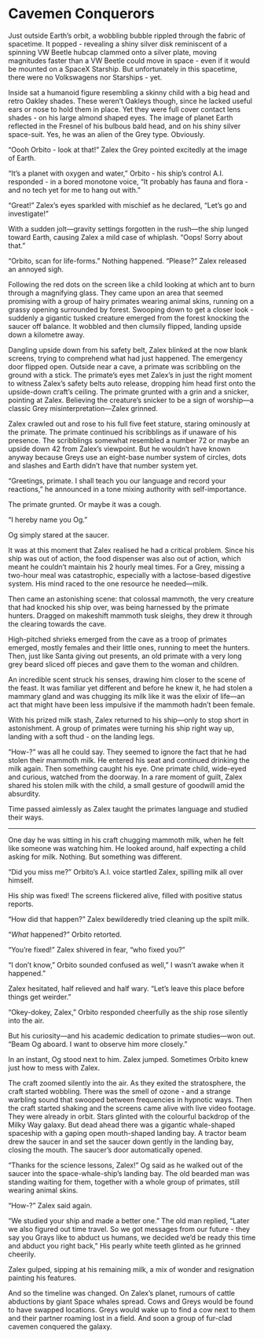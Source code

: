 # Cavemen Conquerors

Just outside Earth’s orbit, a wobbling bubble rippled through the fabric of spacetime. It popped - revealing a shiny silver disk reminiscent of a spinning VW Beetle hubcap clammed onto a silver plate, moving magnitudes faster than a VW Beetle could move in space - even if it would be mounted on a SpaceX Starship. But unfortunately in this spacetime, there were no Volkswagens nor Starships - yet. 

Inside sat a humanoid figure resembling a skinny child with a big head and retro Oakley shades. These weren’t Oakleys though, since he lacked useful ears or nose to hold them in place. Yet they were full cover contact lens shades - on his large almond shaped eyes. The image of planet Earth reflected in the Fresnel of his bulbous bald head, and on his shiny silver space-suit. Yes, he was an alien of the Grey type. Obviously.

“Oooh Orbito - look at that!” Zalex the Grey pointed excitedly at the image of Earth.

“It’s a planet with oxygen and water,” Orbito - his ship’s control A.I. responded - in a bored monotone voice, “It probably has fauna and flora - and no tech yet for me to hang out with.”

“Great!” Zalex’s eyes sparkled with mischief as he declared, “Let’s go and investigate!”

With a sudden jolt—gravity settings forgotten in the rush—the ship lunged toward Earth, causing Zalex a mild case of whiplash. “Oops! Sorry about that.”

“Orbito, scan for life-forms.” Nothing happened. “Please?” Zalex released an annoyed sigh.

Following the red dots on the screen like a child looking at which ant to burn through a magnifying glass. They came upon an area that seemed promising with a group of hairy primates wearing animal skins, running on a grassy opening surrounded by forest. Swooping down to get a closer look - suddenly a gigantic tusked creature emerged from the forest knocking the saucer off balance. It wobbled and then clumsily flipped, landing upside down a kilometre away.

Dangling upside down from his safety belt, Zalex blinked at the now blank screens, trying to comprehend what had just happened. The emergency door flipped open. Outside near a cave, a primate was scribbling on the ground with a stick. The primate’s eyes met Zalex’s in just the right moment to witness Zalex’s safety belts auto release, dropping him head first onto the upside-down craft’s ceiling. The primate grunted with a grin and a snicker, pointing at Zalex. Believing the creature’s snicker to be a sign of worship—a classic Grey misinterpretation—Zalex grinned.

Zalex crawled out and rose to his full five feet stature, staring ominously at the primate. The primate continued his scribblings as if unaware of his presence. The scribblings somewhat resembled a number 72 or maybe an upside down 42 from Zalex’s viewpoint. But he wouldn’t have known anyway because Greys use an eight-base number system of circles, dots and slashes and Earth didn’t have that number system yet.

“Greetings, primate. I shall teach you our language and record your reactions,” he announced in a tone mixing authority with self-importance.

The primate grunted. Or maybe it was a cough. 

“I hereby name you Og.”

Og simply stared at the saucer.

It was at this moment that Zalex realised he had a critical problem. Since his ship was out of action, the food dispenser was also out of action, which meant he couldn’t maintain his 2 hourly meal times. For a Grey, missing a two-hour meal was catastrophic, especially with a lactose-based digestive system. His mind raced to the one resource he needed—milk.

Then came an astonishing scene: that colossal mammoth, the very creature that had knocked his ship over, was being harnessed by the primate hunters. Dragged on makeshift mammoth tusk sleighs, they drew it through the clearing towards the cave.

High-pitched shrieks emerged from the cave as a troop of primates emerged, mostly females and their little ones, running to meet the hunters. Then, just like Santa giving out presents, an old primate with a very long grey beard sliced off pieces and gave them to the woman and children.

An incredible scent struck his senses, drawing him closer to the scene of the feast. It was familiar yet different and before he knew it, he had stolen a mammary gland and was chugging its milk like it was the elixir of life—an act that might have been less impulsive if the mammoth hadn’t been female.

With his prized milk stash, Zalex returned to his ship—only to stop short in astonishment. A group of primates were turning his ship right way up, landing with a soft thud - on the landing legs.

“How-?” was all he could say. They seemed to ignore the fact that he had stolen their mammoth milk. He entered his seat and continued drinking the milk again. Then something caught his eye. One primate child, wide-eyed and curious, watched from the doorway. In a rare moment of guilt, Zalex shared his stolen milk with the child, a small gesture of goodwill amid the absurdity.

Time passed aimlessly as Zalex taught the primates language and studied their ways. 

---

One day he was sitting in his craft chugging mammoth milk, when he felt like someone was watching him. He looked around, half expecting a child asking for milk. Nothing. But something was different.

“Did you miss me?” Orbito’s A.I. voice startled Zalex, spilling milk all over himself. 

His ship was fixed! The screens flickered alive, filled with positive status reports.

“How did that happen?” Zalex bewilderedly tried cleaning up the spilt milk.

“*What* happened?” Orbito retorted.

“You’re fixed!” Zalex shivered in fear, “who fixed you?”

“I don’t know,” Orbito sounded confused as well,” I wasn’t awake when it happened.”

Zalex hesitated, half relieved and half wary. “Let’s leave this place before things get weirder.”

“Okey-dokey, Zalex,” Orbito responded cheerfully as the ship rose silently into the air.

But his curiosity—and his academic dedication to primate studies—won out. “Beam Og aboard. I want to observe him more closely.”

In an instant, Og stood next to him. Zalex jumped. Sometimes Orbito knew just how to mess with Zalex.

The craft zoomed silently into the air. As they exited the stratosphere, the craft started wobbling. There was the smell of ozone - and a strange warbling sound that swooped between frequencies in hypnotic ways. Then the craft started shaking and the screens came alive with live video footage. They were already in orbit. Stars glinted with the colourful backdrop of the Milky Way galaxy. But dead ahead there was a gigantic whale-shaped spaceship with a gaping open mouth-shaped landing bay. A tractor beam drew the saucer in and set the saucer down gently in the landing bay, closing the mouth. The saucer’s door automatically opened.

“Thanks for the science lessons, Zalex!” Og said as he walked out of the saucer into the space-whale-ship’s landing bay. The old bearded man was standing waiting for them, together with a whole group of primates, still wearing animal skins.

“How-?” Zalex said again.

“We studied your ship and made a better one.” The old man replied, “Later we also figured out time travel. So we got messages from our future - they say you Grays like to abduct us humans, we decided we’d be ready this time and abduct you right back,” His pearly white teeth glinted as he grinned cheerily.

Zalex gulped, sipping at his remaining milk, a mix of wonder and resignation painting his features.

And so the timeline was changed. On Zalex’s planet, rumours of cattle abductions by giant Space whales spread. Cows and Greys would be found to have swapped locations. Greys would wake up to find a cow next to them and their partner roaming lost in a field. And soon a group of fur-clad cavemen conquered the galaxy.